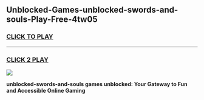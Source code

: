 
## Unblocked-Games-unblocked-swords-and-souls-Play-Free-4tw05
<h3>
<a href="https://premium76.site?title=unblocked-swords-and-souls&ref=23A">CLICK TO PLAY</a></h3>
<hr>

<h3>
<a href="https://premium76.site?title=unblocked-swords-and-souls&ref=23A">CLICK 2 PLAY</a>
  
</h3>

<a href="https://premium76.site?title=unblocked-swords-and-souls&ref=23A"><img src="https://clearcache.store/games.png"></a>


**unblocked-swords-and-souls games unblocked: Your Gateway to Fun and Accessible Online Gaming**
